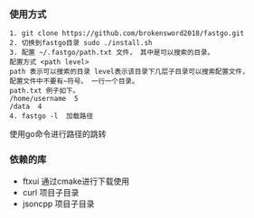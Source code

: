 ### 使用方式
```
1. git clone https://github.com/brokensword2018/fastgo.git
2. 切换到fastgo目录 sudo ./install.sh
3. 配置 ~/.fastgo/path.txt 文件， 其中是可以搜索的目录。 
配置方式 <path level> 
path 表示可以搜索的目录 level表示该目录下几层子目录可以搜索配置文件，
配置文件中不要有~符号。 一行一个目录。
path.txt 例子如下。
/home/username  5
/data  4
4. fastgo -l  加载路径
```
使用go命令进行路径的跳转


### 依赖的库
- ftxui  通过cmake进行下载使用
- curl   项目子目录
- jsoncpp   项目子目录